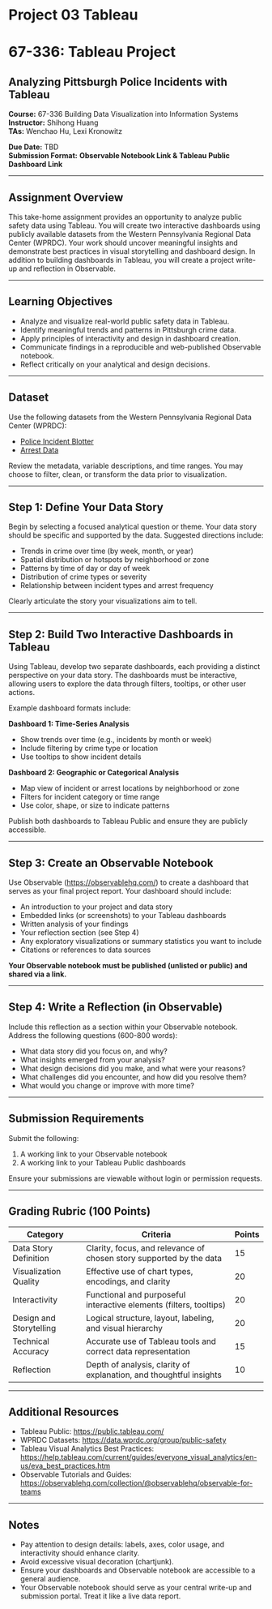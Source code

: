 # Project 03 Tableau 

# 67-336: Tableau Project
## Analyzing Pittsburgh Police Incidents with Tableau

**Course:** 67-336 Building Data Visualization into Information Systems  
**Instructor:** Shihong Huang  
**TAs:** Wenchao Hu, Lexi Kronowitz  

**Due Date:** TBD  
**Submission Format:** **Observable Notebook Link & Tableau Public Dashboard Link**

---

## Assignment Overview

This take-home assignment provides an opportunity to analyze public safety data using Tableau. You will create two interactive dashboards using publicly available datasets from the Western Pennsylvania Regional Data Center (WPRDC). Your work should uncover meaningful insights and demonstrate best practices in visual storytelling and dashboard design. In addition to building dashboards in Tableau, you will create a project write-up and reflection in Observable.

---

## Learning Objectives

- Analyze and visualize real-world public safety data in Tableau.
- Identify meaningful trends and patterns in Pittsburgh crime data.
- Apply principles of interactivity and design in dashboard creation.
- Communicate findings in a reproducible and web-published Observable notebook.
- Reflect critically on your analytical and design decisions.

---

## Dataset

Use the following datasets from the Western Pennsylvania Regional Data Center (WPRDC):

- [Police Incident Blotter](https://data.wprdc.org/dataset/police-incident-blotter)
- [Arrest Data](https://data.wprdc.org/dataset/arrest-data)

Review the metadata, variable descriptions, and time ranges. You may choose to filter, clean, or transform the data prior to visualization.

---

## Step 1: Define Your Data Story

Begin by selecting a focused analytical question or theme. Your data story should be specific and supported by the data. Suggested directions include:

- Trends in crime over time (by week, month, or year)
- Spatial distribution or hotspots by neighborhood or zone
- Patterns by time of day or day of week
- Distribution of crime types or severity
- Relationship between incident types and arrest frequency

Clearly articulate the story your visualizations aim to tell.

---

## Step 2: Build Two Interactive Dashboards in Tableau

Using Tableau, develop two separate dashboards, each providing a distinct perspective on your data story. The dashboards must be interactive, allowing users to explore the data through filters, tooltips, or other user actions.

Example dashboard formats include:

**Dashboard 1: Time-Series Analysis**  
- Show trends over time (e.g., incidents by month or week)  
- Include filtering by crime type or location  
- Use tooltips to show incident details  

**Dashboard 2: Geographic or Categorical Analysis**  
- Map view of incident or arrest locations by neighborhood or zone  
- Filters for incident category or time range  
- Use color, shape, or size to indicate patterns  

Publish both dashboards to Tableau Public and ensure they are publicly accessible.

---

## **Step 3: Create an Observable Notebook**

Use Observable (https://observablehq.com/) to create a dashboard that serves as your final project report. Your dashboard should include:

- An introduction to your project and data story
- Embedded links (or screenshots) to your Tableau dashboards
- Written analysis of your findings
- Your reflection section (see Step 4)
- Any exploratory visualizations or summary statistics you want to include
- Citations or references to data sources

**Your Observable notebook must be published (unlisted or public) and shared via a link.**

---

## Step 4: Write a Reflection (in Observable)

Include this reflection as a section within your Observable notebook. Address the following questions (600-800 words):
- What data story did you focus on, and why?
- What insights emerged from your analysis?
- What design decisions did you make, and what were your reasons?
- What challenges did you encounter, and how did you resolve them?
- What would you change or improve with more time?

---

## Submission Requirements

Submit the following:

1. A working link to your Observable notebook
2. A working link to your Tableau Public dashboards  

Ensure your submissions are viewable without login or permission requests.

---

## Grading Rubric (100 Points)

| Category                 | Criteria                                                               | Points |
|--------------------------|------------------------------------------------------------------------|--------|
| Data Story Definition    | Clarity, focus, and relevance of chosen story supported by the data    | 15     |
| Visualization Quality    | Effective use of chart types, encodings, and clarity                   | 20     |
| Interactivity            | Functional and purposeful interactive elements (filters, tooltips)     | 20     |
| Design and Storytelling  | Logical structure, layout, labeling, and visual hierarchy               | 20     |
| Technical Accuracy       | Accurate use of Tableau tools and correct data representation          | 15     |
| Reflection               | Depth of analysis, clarity of explanation, and thoughtful insights      | 10     |

---
 
## Additional Resources

- Tableau Public: https://public.tableau.com/  
- WPRDC Datasets: https://data.wprdc.org/group/public-safety  
- Tableau Visual Analytics Best Practices: https://help.tableau.com/current/guides/everyone_visual_analytics/en-us/eva_best_practices.htm  
- Observable Tutorials and Guides: https://observablehq.com/collection/@observablehq/observable-for-teams

---

## Notes

- Pay attention to design details: labels, axes, color usage, and interactivity should enhance clarity.
- Avoid excessive visual decoration (chartjunk).
- Ensure your dashboards and Observable notebook are accessible to a general audience.
- Your Observable notebook should serve as your central write-up and submission portal. Treat it like a live data report.

